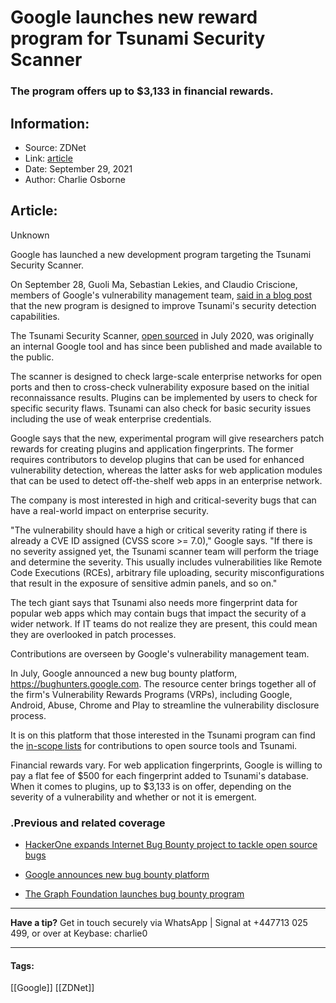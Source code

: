 # Google launches new reward program for Tsunami Security Scanner
### The program offers up to $3,133 in financial rewards.

## Information:
+ Source: ZDNet
+ Link: [article](https://www.zdnet.com/article/google-launches-new-reward-program-for-tsunami-security-scanner/)
+ Date: September 29, 2021
+ Author: Charlie Osborne


## Article:
Unknown

Google has launched a new development program targeting the Tsunami Security Scanner. 


On September 28, Guoli Ma, Sebastian Lekies, and Claudio Criscione, members of Google's vulnerability management team, [said in a blog post](https://security.googleblog.com/2021/09/announcing-new-patch-reward-program-for.html) that the new program is designed to improve Tsunami's security detection capabilities.

The Tsunami Security Scanner, [open sourced](https://www.zdnet.com/article/google-open-sources-tsunami-vulnerability-scanner/) in July 2020, was originally an internal Google tool and has since been published and made available to the public.  

The scanner is designed to check large-scale enterprise networks for open ports and then to cross-check vulnerability exposure based on the initial reconnaissance results. Plugins can be implemented by users to check for specific security flaws. Tsunami can also check for basic security issues including the use of weak enterprise credentials.  

Google says that the new, experimental program will give researchers patch rewards for creating plugins and application fingerprints. The former requires contributors to develop plugins that can be used for enhanced vulnerability detection, whereas the latter asks for web application modules that can be used to detect off-the-shelf web apps in an enterprise network.  

The company is most interested in high and critical-severity bugs that can have a real-world impact on enterprise security.  

"The vulnerability should have a high or critical severity rating if there is already a CVE ID assigned (CVSS score >= 7.0)," Google says. "If there is no severity assigned yet, the Tsunami scanner team will perform the triage and determine the severity. This usually includes vulnerabilities like Remote Code Executions (RCEs), arbitrary file uploading, security misconfigurations that result in the exposure of sensitive admin panels, and so on." 






The tech giant says that Tsunami also needs more fingerprint data for popular web apps which may contain bugs that impact the security of a wider network. If IT teams do not realize they are present, this could mean they are overlooked in patch processes.  

Contributions are overseen by Google's vulnerability management team.  

In July, Google announced a new bug bounty platform, <https://bughunters.google.com>. The resource center brings together all of the firm's Vulnerability Rewards Programs (VRPs), including Google, Android, Abuse, Chrome and Play to streamline the vulnerability disclosure process.  

It is on this platform that those interested in the Tsunami program can find the [in-scope lists](https://bughunters.google.com/about/rules/4928084514701312) for contributions to open source tools and Tsunami.  

Financial rewards vary. For web application fingerprints, Google is willing to pay a flat fee of $500 for each fingerprint added to Tsunami's database. When it comes to plugins, up to $3,133 is on offer, depending on the severity of a vulnerability and whether or not it is emergent.

###  .Previous and related coverage

* [HackerOne expands Internet Bug Bounty project to tackle open source bugs](https://www.zdnet.com/article/hackerone-expands-internet-bug-bounty-project-to-tackle-open-source-bugs/)  

* [Google announces new bug bounty platform](https://www.zdnet.com/article/google-announces-new-bug-bounty-platform/)  

* [The Graph Foundation launches bug bounty program](https://www.zdnet.com/article/graph-foundation-launches-bug-bounty-program/)  




---

**Have a tip?** Get in touch securely via WhatsApp | Signal at +447713 025 499, or over at Keybase: charlie0



---





#### Tags:
[[Google]] [[ZDNet]]
